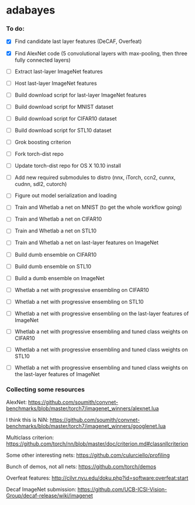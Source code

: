 # adabayes

### To do:
* [x] Find candidate last layer features (DeCAF, Overfeat)
* [x] Find AlexNet code (5 convolutional layers with max-pooling, then three fully connected layers)
* [ ] Extract last-layer ImageNet features
* [ ] Host last-layer ImageNet features
* [ ] Build download script for last-layer ImageNet features
* [ ] Build download script for MNIST dataset
* [ ] Build download script for CIFAR10 dataset
* [ ] Build download script for STL10 dataset
* [ ] Grok boosting criterion
* [ ] Fork torch-dist repo
* [ ] Update torch-dist repo for OS X 10.10 install
* [ ] Add new required submodules to distro (nnx, iTorch, ccn2, cunnx, cudnn, sdl2, cutorch)
* [ ] Figure out model serialization and loading
* [ ] Train and Whetlab a net on MNIST (to get the whole workflow going)
* [ ] Train and Whetlab a net on CIFAR10
* [ ] Train and Whetlab a net on STL10
* [ ] Train and Whetlab a net on last-layer features on ImageNet
* [ ] Build dumb ensemble on CIFAR10
* [ ] Build dumb ensemble on STL10
* [ ] Build a dumb ensemble on ImageNet
* [ ] Whetlab a net with progressive ensembling on CIFAR10
* [ ] Whetlab a net with progressive ensembling on STL10
* [ ] Whetlab a net with progressive ensembling on the last-layer features of ImageNet
* [ ] Whetlab a net with progressive ensembling and tuned class weights on CIFAR10
* [ ] Whetlab a net with progressive ensembling and tuned class weights on STL10
* [ ] Whetlab a net with progressive ensembling and tuned class weights on the last-layer features of ImageNet


### Collecting some resources

AlexNet:
https://github.com/soumith/convnet-benchmarks/blob/master/torch7/imagenet_winners/alexnet.lua

I think this is NiN:
https://github.com/soumith/convnet-benchmarks/blob/master/torch7/imagenet_winners/googlenet.lua

Multiclass criterion:
https://github.com/torch/nn/blob/master/doc/criterion.md#classnllcriterion

Some other interesting nets:
https://github.com/culurciello/profiling

Bunch of demos, not all nets:
https://github.com/torch/demos

Overfeat features:
http://cilvr.nyu.edu/doku.php?id=software:overfeat:start

Decaf ImageNet submission:
https://github.com/UCB-ICSI-Vision-Group/decaf-release/wiki/imagenet
